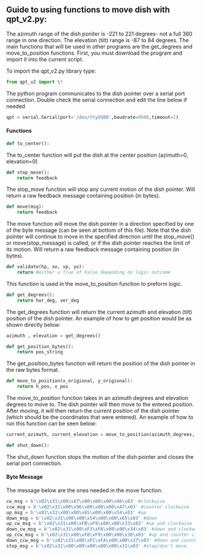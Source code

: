 ## Guide to using functions to move dish with qpt_v2.py:

The azimuth range of the dish poniter is -221 to 221 degrees- not a full 360 range in one direction. The elevation (tilt) range is -87 to 84 degrees. The main functions that will be used in other programs are the get_degrees and move_to_position functions. First, you must download the program and import it into the current script.

To import the qpt_v2.py library type:
```python
from qpt_v2 import \*
```

The python program communicates to the dish pointer over a serial port connection. Double check the serial connection and edit the line below if needed
```python
qpt = serial.Serial(port='/dev/ttyUSB0',baudrate=9600,timeout=1)
```

#### Functions

```python
def to_center():
```
The to_center function will put the dish at the center position (azimuth=0, elevation=0)


```python
def stop_move():
    return feedback
```
The stop_move function will stop any current motion of the dish pointer. Will return a raw feedback message containing position (in bytes).

```python
def move(msg):
    return feedback
```
The move function will move the dish pointer in a direction specified by one of the byte message (can be seen at bottom of this file). Note that the dish pointer will continue to move in the specified direction until the stop_move() or move(stop_message) is called, or if the dish pointer reaches the limit of its motion. Will return a raw feedback message containing position (in bytes).

```python
def validate(hp, xo, vp, yo):
    return #either a True of False depending on logic outcome
```
This function is used in the move_to_position function to preform logic.

```python
def get_degrees():
    return hor_deg, ver_deg
```
The get_degrees function will return the current azimuth and elevation (tilt) position of the dish pointer. An example of how to get position would be as shown directly below:
```python
azimuth , elevation = get_degrees()
```

```python
def get_position_bytes():
    return pos_string
```
The get_position_bytes function will return the position of the dish pointer in the raw bytes format. 

```python
def move_to_position(x_origional, y_origional):
    return h_pos, v_pos
```
The move_to_position function takes in an azimuth degrees and elevation degrees to move to. The dish pointer will then move to the entered position. After moving, it will then return the current position of the dish pointer (which should be the coordinates that were entered). An example of how to run this function can be seen below:
```python
current_azimuth, current_elevation = move_to_position(azimuth_degrees, elevation_degrees)
```

```python
def shut_down():
```
The shut_down function stops the motion of the dish pointer and closes the serial port connection.


#### Byte Message
The message below are the ones needed in the move function. 

```python
cw_msg = b'\x02\x31\x00\xA7\x00\x00\x00\x96\x03' #clockwise
ccw_msg = b'\x02\x31\x00\x96\x00\x00\x00\xA7\x03' #counter clockwise
up_msg = b'\x02\x31\x00\x00\x65\x00\x00\x54\x03' #up
down_msg = b'\x02\x31\x00\x00\x54\x00\x00\x65\x03' #down
up_cw_msg = b'\x02\x31\x00\xFB\xF9\x00\x00\x33\x03' #up and clockwise
down_cw_msg = b'\x02\x31\x00\xF3\xF6\x00\x00\x34\x03' #down and clockwise
up_ccw_msg = b'\x02\x31\x00\xF8\xF9\x00\x00\x30\x03' #up and counter clockwise
down_ccw_msg = b'\x02\x31\x00\xFC\xFA\x00\x00\x37\x03' #down and counter clockwise
stop_msg = b'\x02\x31\x00\x00\x00\x00\x00\x31\x03' #stop/don't move
```


